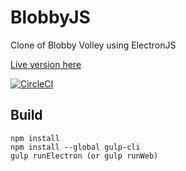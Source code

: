 # BlobbyJS
Clone of Blobby Volley using ElectronJS

[Live version here](https://codec-abc.github.io/BlobbyJS/src/views/screens/game/content.html)

[![CircleCI](https://circleci.com/gh/codec-abc/BlobbyJS.svg?style=svg)](https://circleci.com/gh/codec-abc/BlobbyJS)

## Build

```
npm install
npm install --global gulp-cli
gulp runElectron (or gulp runWeb)
```